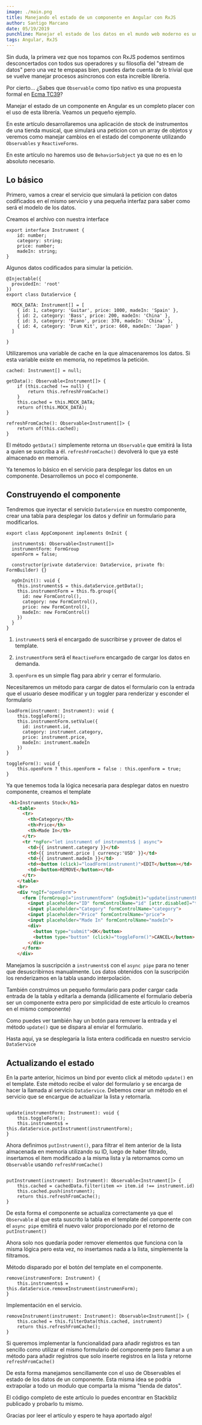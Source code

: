 ```yaml
---
image: ./main.png
title: Manejando el estado de un componente en Angular con RxJS
author: Santigo Marcano
date: 05/19/2019
punchline: Manejar el estado de los datos en el mundo web moderno es una tarea compleja que debe ser realizada con cautela. Actualizar el estado de los datos de un componente en Angular ofrece muchas posibilidades gracias a la potencia de RxJS. Existen formas sencillas de realizar esta tarea sin la necesidad de utilizar BehaviorSubject.
tags: Angular, RxJS
---
```


Sin duda, la primera vez que nos topamos con RxJS podemos sentirnos desconcertados con todos sus operadores y su filosofía del "stream de datos" pero una vez te empapas bien, puedes darte cuenta de lo trivial que se vuelve manejar procesos asíncronos con esta increíble libreria.

Por cierto... ¿Sabes que `Observable` como tipo nativo es una propuesta formal en [Ecma TC39](https://github.com/tc39/proposal-observable/blob/master/README.me)?

Manejar el estado de un componente en Angular es un completo placer con el uso de esta librería. Veamos un pequeño ejemplo.

En este artículo desarrollaremos una aplicación de stock de instrumentos de una tienda musical, que simulará una peticion con un array de objetos y veremos como manejar cambios en el estado del componente utilizando `Observables` y `ReactiveForms`.

En este artículo no haremos uso de `BehaviorSubject` ya que no es en lo absoluto necesario.

## Lo básico

Primero, vamos a crear el servicio que simulará la peticion con datos codificados en el mismo servicio y una pequeña interfaz para saber como será el modelo de los datos.

Creamos el archivo con nuestra interface 

```TS / instruments.interface.ts
export interface Instrument {
    id: number;
    category: string;
    price: number;
    madeIn: string;
}
```

Algunos datos codificados para simular la petición.

```TS / data.service.ts
@Injectable({
  providedIn: 'root'
})
export class DataService {

  MOCK_DATA: Instrument[] = [
    { id: 1, category: 'Guitar', price: 1000, madeIn: 'Spain' },
    { id: 2, category: 'Bass', price: 200, madeIn: 'China' },
    { id: 3, category: 'Piano', price: 370, madeIn: 'China' },
    { id: 4, category: 'Drum Kit', price: 660, madeIn: 'Japan' }
  ]

}
```

Utilizaremos una variable de cache en la que almacenaremos los datos. Si esta variable existe en memoria, no repetimos la petición.

```TS / data.service.ts
cached: Instrument[] = null;

getData(): Observable<Instrument[]> {
    if (this.cached !== null) {
        return this.refreshFromCache()
    } 
    this.cached = this.MOCK_DATA;
    return of(this.MOCK_DATA);
} 

refreshFromCache(): Observable<Instrument[]> {
    return of(this.cached);
}
```

El método `getData()` simplemente retorna un `Observable` que emitirá la lista a quien se suscriba a él. `refreshFromCache()` devolverá lo que ya esté almacenado en memoria.

Ya tenemos lo básico en el servicio para desplegar los datos en un componente. Desarrollemos un poco el componente.

## Construyendo el componente

Tendremos que inyectar el servicio `DataService` en nuestro componente, crear una tabla para desplegar los datos y definir un formulario para modificarlos.

```TS / app.component.ts
export class AppComponent implements OnInit {

  instruments$: Observable<Instrument[]>
  instrumentForm: FormGroup
  openForm = false;

  constructor(private dataService: DataService, private fb: FormBuilder) {}

  ngOnInit(): void {
    this.instruments$ = this.dataService.getData();
    this.instrumentForm = this.fb.group({
      id: new FormControl(),
      category: new FormControl(),
      price: new FormControl(),
      madeIn: new FormControl()
    })
  }
}
```

1. `instrument$` será el encargado de suscribirse y proveer de datos el template.

1. `instrumentForm` será el `ReactiveForm` encargado de cargar los datos en demanda.

1. `openForm` es un simple flag para abrir y cerrar el formulario.

Necesitaremos un método para cargar de datos el formulario con la entrada que el usuario desee modificar y un toggler para renderizar y esconder el formulario

```TS / app.component.ts
loadForm(instrument: Instrument): void {
    this.toggleForm();
    this.instrumentForm.setValue({
      id: instrument.id,
      category: instrument.category,
      price: instrument.price,
      madeIn: instrument.madeIn
    })
}

toggleForm(): void {
    this.openForm ? this.openForm = false : this.openForm = true;
}
```

Ya que tenemos toda la lógica necesaria para desplegar datos en nuestro componente, creamos el template

```HTML / app.component.html
 <h1>Instruments Stock</h1>
    <table>
      <tr>
        <th>Category</th>
        <th>Price</th>
        <th>Made In</th>
      </tr>
      <tr *ngFor="let instrument of instruments$ | async">
        <td>{{ instrument.category }}</td>
        <td>{{ instrument.price | currency:'USD' }}</td>
        <td>{{ instrument.madeIn }}</td>
        <td><button (click)="loadForm(instrument)">EDIT</button></td>
        <td><button>REMOVE</button></td>
      </tr>
    </table>
    <br>
    <div *ngIf="openForm">
      <form [formGroup]="instrumentForm" (ngSubmit)="update(instrumentForm.value)">
        <input placeholder="ID" formControlName="id" [attr.disabled]="true">
        <input placeholder="Category" formControlName="category">
        <input placeholder="Price" formControlName="price">
        <input placeholder="Made In" formControlName="madeIn">
        <div>
          <button type="submit">OK</button>
          <button type="button" (click)="toggleForm()">CANCEL</button>
        </div>
      </form>
    </div>
```

Manejamos la suscripción a `instruments$` con el `async pipe` para no tener que desuscribirnos manualmente. Los datos obtenidos con la suscripción los renderizamos en la tabla usando interpolación. 

También construimos un pequeño formulario para poder cargar cada entrada de la tabla y editarla a demanda (idílicamente el formulario debería ser un componente extra pero por simplicidad de este artículo lo creamos en el mismo componente)

Como puedes ver también hay un botón para remover la entrada y el método `update()` que se dispara al enviar el formulario.

Hasta aquí, ya se desplegaría la lista entera codificada en nuestro servicio `DataService`

## Actualizando el estado

En la parte anterior, hicimos un bind por evento click al método `update()` en el template. Este método recibe el valor del formulario y se encarga de hacer la llamada al servicio `DataService`. Debemos crear un método en el servicio que se encargue de actualizar la lista y retornarla.

```TS / app.component.ts

update(instrumentForm: Instrument): void {
    this.toggleForm();
    this.instruments$ = this.dataService.putInstrument(instrumentForm);
}

```

Ahora definimos `putInstrument()`, para filtrar el item anterior de la lista almacenada en memoria utilizando su ID, luego de haber filtrado, insertamos el item modificado a la misma lista y la retornamos como un `Observable` usando `refreshFromCache()`

```TS / data.service.ts 

putInstrument(instrument: Instrument): Observable<Instrument[]> {
    this.cached = cachedData.filter(item => item.id !== instrument.id)
    this.cached.push(instrument);
    return this.refreshFromCache();
}

```

De esta forma el componente se actualiza correctamente ya que el `Observable` al que esta suscrito la tabla en el template del componente con el `async pipe` emitirá el nuevo valor proporcionado por el retorno de `putInstrument()`

Ahora solo nos quedaría poder remover elementos que funciona con la misma lógica pero esta vez, no insertamos nada a la lista, simplemente la filtramos.

Método disparado por el botón del template en el componente.

```TS / app.component.ts
remove(instrumenForm: Instrument) {
    this.instruments$ = this.dataService.removeInstrument(instrumenForm);
}
```

Implementación en el servicio.

```TS / data.service.ts
removeInstrument(instrument: Instrument): Observable<Instrument[]> {
    this.cached = this.filterData(this.cached, instrument)
    return this.refreshFromCache();
}
```

Si queremos implementar la funcionalidad para añadir registros es tan sencillo como utilizar el mismo formulario del componente pero llamar a un método para añadir registros que solo inserte registros en la lista y retorne `refreshFromCache()`

De esta forma manejamos sencillamente con el uso de Observables el estado de los datos de un componente. Esta misma idea se podría extrapolar a todo un modulo que comparta la misma "tienda de datos".

El código completo de este artículo lo puedes encontrar en Stackbliz publicado y probarlo tu mismo. 

Gracias por leer el artículo y espero te haya aportado algo!
